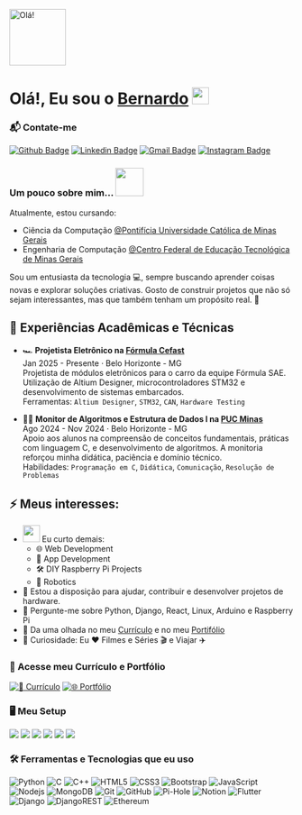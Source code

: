 <p align="left">
  <img width="100px" src="https://www.icegif.com/wp-content/uploads/2023/08/icegif-221.gif" alt="Olá!" />
</p>

<h1>Olá!, Eu sou o <a href="https://github.com/bernardovieirarocha">Bernardo</a> <img height="30px" src="https://emojis.slackmojis.com/emojis/images/1531849430/4246/blob-sunglasses.gif?1531849430"></h1>
</h1>

### 📬 Contate-me
[![Github Badge](http://img.shields.io/badge/-Github-black?style=flat-square&logo=github&link=https://github.com/bernardovieirarocha)](https://github.com/bernardovieirarocha) 
[![Linkedin Badge](https://img.shields.io/badge/-LinkedIn-blue?style=flat-square&logo=Linkedin&logoColor=white&link=https://www.linkedin.com/in/bernardovrocha/)](https://www.linkedin.com/in/bernardovrocha/)
[![Gmail Badge](https://img.shields.io/badge/-Gmail-d14836?style=flat-square&logo=Gmail&logoColor=white&link=mailto:bernardo.rocha.676403@sga.pucminas.br)](mailto:bernardo.rocha.676403@sga.pucminas.br)
[![Instagram Badge](https://img.shields.io/badge/Instagram-E4405F?style=flat-square&logo=instagram&logoColor=white&link=https://www.instagram.com/bbernardo.rocha/)](https://www.instagram.com/bbernardo.rocha/)

### Um pouco sobre mim... <img src="https://media.giphy.com/media/VgCDAzcKvsR6OM0uWg/giphy.gif" width="50">

Atualmente, estou cursando:

- Ciência da Computação [@Pontifícia Universidade Católica de Minas Gerais](https://www.pucminas.br)  
- Engenharia de Computação [@Centro Federal de Educação Tecnológica de Minas Gerais](https://www.cefetmg.br)

Sou um entusiasta da tecnologia 💻, sempre buscando aprender coisas novas e explorar soluções criativas. Gosto de construir projetos que não só sejam interessantes, mas que também tenham um propósito real. 🚀

## 💼 Experiências Acadêmicas e Técnicas

- 🏎️ **Projetista Eletrônico na [Fórmula Cefast](https://www.instagram.com/formulacefast/)**  
  Jan 2025 - Presente · Belo Horizonte - MG  
  Projetista de módulos eletrônicos para o carro da equipe Fórmula SAE. Utilização de Altium Designer, microcontroladores STM32 e desenvolvimento de sistemas embarcados.  
  Ferramentas: `Altium Designer`, `STM32`, `CAN`, `Hardware Testing`

- 👨‍🏫 **Monitor de Algoritmos e Estrutura de Dados I na [PUC Minas](https://www.pucminas.br)**  
  Ago 2024 - Nov 2024 · Belo Horizonte - MG  
  Apoio aos alunos na compreensão de conceitos fundamentais, práticas com linguagem C, e desenvolvimento de algoritmos. A monitoria reforçou minha didática, paciência e domínio técnico.  
  Habilidades: `Programação em C`, `Didática`, `Comunicação`, `Resolução de Problemas`

## ⚡️ Meus interesses: 

- <img src="https://media.giphy.com/media/WUlplcMpOCEmTGBtBW/giphy.gif" width="30"> Eu curto demais:
  - 🌐 Web Development
  - 📱 App Development
  - 🛠 DIY Raspberry Pi Projects
  - 🤖 Robotics
- 👯 Estou a disposição para ajudar, contribuir e desenvolver projetos de hardware.
- 💬 Pergunte-me sobre Python, Django, React, Linux, Arduino e Raspberry Pi
- 📙 Da uma olhada no meu [Currículo](https://bernardorocha.me) e no meu [Portifólio](https://bernardorocha.com)
- 🎉 Curiosidade: Eu ❤️ Filmes e Séries 🎬 e Viajar ✈️

### 📄 Acesse meu Currículo e Portfólio

[![📘 Currículo](https://img.shields.io/badge/Currículo-bernardorocha.me-blue?style=for-the-badge&logo=readme&logoColor=white)](https://bernardorocha.me)
[![🌐 Portfólio](https://img.shields.io/badge/Portfólio-bernardorocha.com-brightgreen?style=for-the-badge&logo=about-dot-me&logoColor=white)](https://bernardorocha.com)
  
### 🖥️ Meu Setup
<img src="https://shields.io/badge/MacOS--9cf?logo=Apple&style=social"> <img src="https://img.shields.io/badge/Firefox_Browser-FF7139?style=flat-square&logo=Firefox-Browser&logoColor=white"> <img src="https://img.shields.io/badge/VS Code-555555?style=flat-square&logo=visual-studio-code&logoColor=007ACC"> <img src="https://img.shields.io/badge/tmux-1BB91F?style=flat-square&logo=tmux&logoColor=white"> <img src="https://img.shields.io/badge/Jupyter-555555.svg?&style=flat-square&logo=jupyter&logoColor=F37626"> <img src="https://img.shields.io/badge/Spotify-555555.svg?&style=flat-square&logo=spotify&logoColor=1ED760"> 

### 🛠️ Ferramentas e Tecnologias que eu uso
![Python](https://img.shields.io/badge/Python-FECE00?style=flat&logo=Python&logoColor=3776AB)
![C](https://img.shields.io/badge/C-00599C?style=flat&logo=c)
![C++](https://img.shields.io/badge/C++-00599C?style=flat&logo=c%2b%2b)
![HTML5](https://img.shields.io/badge/HTML5-E34F26?style=flat&logo=html5&logoColor=white)
![CSS3](https://img.shields.io/badge/CSS3-1572B6?style=flat&logo=css3)
![Bootstrap](https://img.shields.io/badge/Bootstrap-563D7C?style=flat&logo=bootstrap)
![JavaScript](https://img.shields.io/badge/JavaScript-555555?style=flat&logo=javascript)
![Nodejs](https://img.shields.io/badge/Nodejs-555555?style=flat&logo=Node.js)
![MongoDB](https://img.shields.io/badge/MongoDB-555555?style=flat&logo=mongodb)
![Git](https://img.shields.io/badge/Git-555555?style=flat-square&logo=git)
![GitHub](https://img.shields.io/badge/GitHub-181717?style=flat-square&logo=github)
![Pi-Hole](https://img.shields.io/badge/pihole-%2396060C.svg?style=flat-square&logo=pi-hole&logoColor=white)
![Notion](https://img.shields.io/badge/Notion-%23000000.svg?style=flat-square&logo=notion&logoColor=white)
![Flutter](https://img.shields.io/badge/Flutter-%2302569B.svg?style=flat-square&logo=Flutter&logoColor=white)
![Django](https://img.shields.io/badge/django-%23092E20.svg?style=flat-square&logo=django&logoColor=white)
![DjangoREST](https://img.shields.io/badge/DJANGO-REST-ff1709?style=flat-square&logo=django&logoColor=white&color=ff1709&labelColor=gray)
![Ethereum](https://img.shields.io/badge/Ethereum-3C3C3D?style=flat-square&logo=Ethereum&logoColor=white)

<!-- Inspirado no https://github.com/Defcon27/Defcon27/blob/master/README.md --> 
